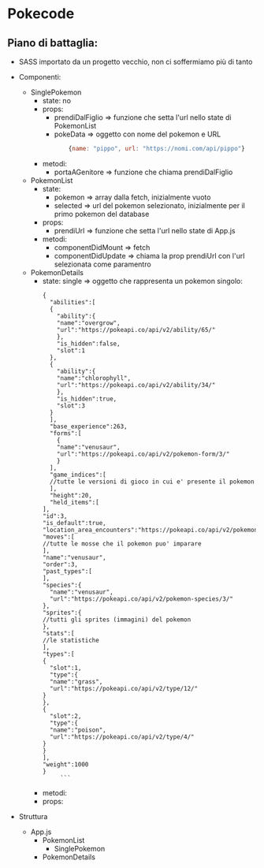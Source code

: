 # Pokecode

## Piano di battaglia:

- SASS importato da un progetto vecchio, non ci soffermiamo più di tanto

- Componenti:

  - SinglePokemon
    - state: no
    - props:
      - prendiDalFiglio => funzione che setta l'url nello state di PokemonList
      - pokeData => oggetto con nome del pokemon e URL
        ```js
            {name: "pippo", url: "https://nomi.com/api/pippo"}
        ```
    - metodi:
      - portaAGenitore => funzione che chiama prendiDalFiglio
  - PokemonList
    - state:
      - pokemon => array dalla fetch, inizialmente vuoto
      - selected => url del pokemon selezionato, inizialmente per il primo pokemon del database
    - props:
      - prendiUrl => funzione che setta l'url nello state di App.js
    - metodi:
      - componentDidMount => fetch
      - componentDidUpdate => chiama la prop prendiUrl con l'url selezionata come paramentro
  - PokemonDetails
    - state:
      single => oggetto che rappresenta un pokemon singolo:
      ```jsonc
      {
        "abilities":[
        {
          "ability":{
          "name":"overgrow",
          "url":"https://pokeapi.co/api/v2/ability/65/"
          },
          "is_hidden":false,
          "slot":1
        },
        {
          "ability":{
          "name":"chlorophyll",
          "url":"https://pokeapi.co/api/v2/ability/34/"
          },
          "is_hidden":true,
          "slot":3
        }
        ],
        "base_experience":263,
        "forms":[
          {
          "name":"venusaur",
          "url":"https://pokeapi.co/api/v2/pokemon-form/3/"
          }
        ],
        "game_indices":[
        //tutte le versioni di gioco in cui e' presente il pokemon
        ],
        "height":20,
        "held_items":[
      ],
      "id":3,
      "is_default":true,
      "location_area_encounters":"https://pokeapi.co/api/v2/pokemon/3/encounters",
      "moves":[
      //tutte le mosse che il pokemon puo' imparare
      ],
      "name":"venusaur",
      "order":3,
      "past_types":[
      ],
      "species":{
        "name":"venusaur",
        "url":"https://pokeapi.co/api/v2/pokemon-species/3/"
      },
      "sprites":{
      //tutti gli sprites (immagini) del pokemon
      },
      "stats":[
      //le statistiche
      ],
      "types":[
      {
        "slot":1,
        "type":{
        "name":"grass",
        "url":"https://pokeapi.co/api/v2/type/12/"
      }
      },
      {
        "slot":2,
        "type":{
        "name":"poison",
        "url":"https://pokeapi.co/api/v2/type/4/"
      }
      }
      ],
      "weight":1000
      }
           ```
    - metodi:
    - props:

- Struttura
  - App.js
    - PokemonList
      - SinglePokemon
    - PokemonDetails
